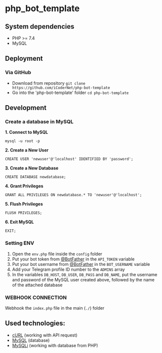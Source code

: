 
# php_bot_template

## System dependencies
- PHP >= 7.4
- MySQL

## Deployment
### Via GitHub
- Download from repository `git clone https://github.com/iCoderNet/php-bot-template`
- Go into the 'php-bot-template' folder `cd php-bot-template`

## Development
### Create a database in MySQL 

**1. Connect to MySQL**

    mysql -u root -p

**2. Create a New User**

    CREATE USER 'newuser'@'localhost' IDENTIFIED BY 'password';

**3. Create a New Database**

    CREATE DATABASE newdatabase;

**4. Grant Privileges**

    GRANT ALL PRIVILEGES ON newdatabase.* TO 'newuser'@'localhost';

**5. Flush Privileges**

    FLUSH PRIVILEGES;

**6. Exit MySQL**

    EXIT;

### Setting ENV
1. Open the `env.php` file inside the `config` folder
2. Put your bot token from [@BotFather](https://t.me/botfather) in the `API_TOKEN` variable
3. Put your bot username from [@BotFather](https://t.me/botfather) in the `BOT_USERNAME` variable
4. Add your Telegram profile ID number to the `ADMINS` array
5. In the variables `DB_HOST`, `DB_USER`, `DB_PASS` and `DB_NAME`, put the username and password of the MySQL user created above, followed by the name of the attached database

### WEBHOOK CONNECTION
Webhook the `index.php` file in the main (`./`) folder

## Used technologies:
- [cURL](https://www.php.net/manual/en/book.curl.php) (working with API request)
- [MySQL](https://www.postgresql.org/) (database)
- [MySQLi](https://www.php.net/manual/en/book.mysqli.php) (working with database from PHP)